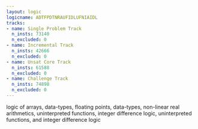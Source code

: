```yaml
---
layout: logic
logicname: ADTFPDTNRAUFIDLUFNIAIDL
tracks:
- name: Single Problem Track
  n_insts: 73140
  n_excluded: 0
- name: Incremental Track
  n_insts: 42666
  n_excluded: 0
- name: Unsat Core Track
  n_insts: 61588
  n_excluded: 0
- name: Challenge Track
  n_insts: 74898
  n_excluded: 0
---
```

logic of arrays, data-types, floating points, data-types, non-linear real arithmetics, uninterpreted functions, integer difference logic, uninterpreted functions, and integer difference logic